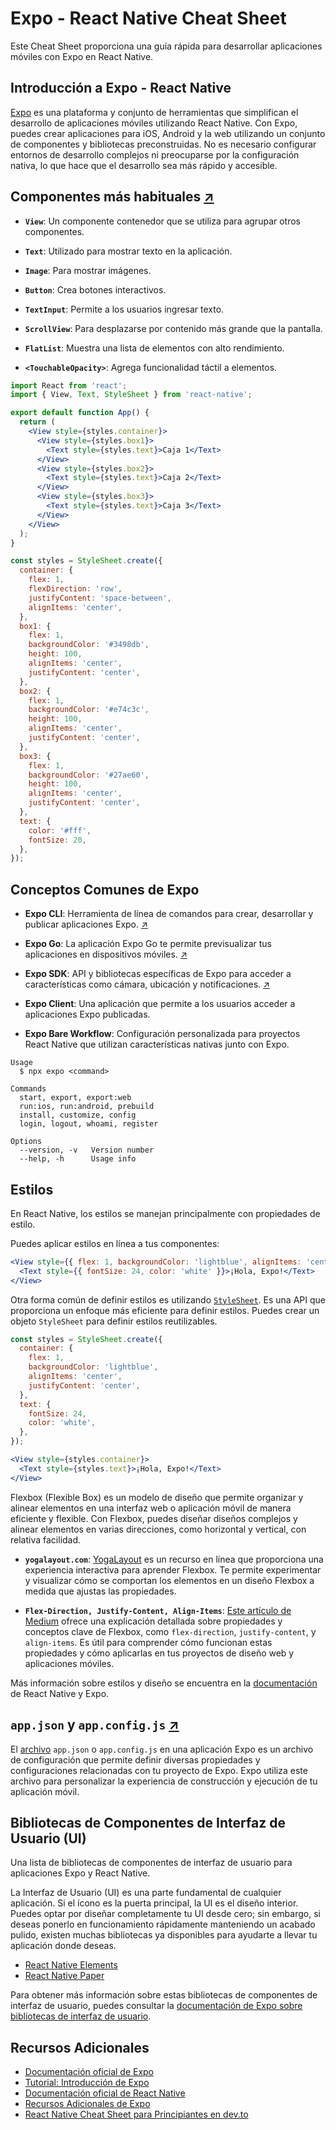 # Expo - React Native Cheat Sheet

Este Cheat Sheet proporciona una guía rápida para desarrollar aplicaciones móviles con Expo en React Native.

## Introducción a Expo - React Native

[Expo](https://expo.dev/) es una plataforma y conjunto de herramientas que simplifican el desarrollo de aplicaciones móviles utilizando React Native. Con Expo, puedes crear aplicaciones para iOS, Android y la web utilizando un conjunto de componentes y bibliotecas preconstruidas. No es necesario configurar entornos de desarrollo complejos ni preocuparse por la configuración nativa, lo que hace que el desarrollo sea más rápido y accesible.

## Componentes más habituales [↗](https://reactnative.dev/docs/components-and-apis#basic-components)

- **`View`**: Un componente contenedor que se utiliza para agrupar otros componentes.

- **`Text`**: Utilizado para mostrar texto en la aplicación.

- **`Image`**: Para mostrar imágenes.

- **`Button`**: Crea botones interactivos.

- **`TextInput`**: Permite a los usuarios ingresar texto.

- **`ScrollView`**: Para desplazarse por contenido más grande que la pantalla.

- **`FlatList`**: Muestra una lista de elementos con alto rendimiento.

- **`<TouchableOpacity>`**: Agrega funcionalidad táctil a elementos.

```jsx
import React from 'react';
import { View, Text, StyleSheet } from 'react-native';

export default function App() {
  return (
    <View style={styles.container}>
      <View style={styles.box1}>
        <Text style={styles.text}>Caja 1</Text>
      </View>
      <View style={styles.box2}>
        <Text style={styles.text}>Caja 2</Text>
      </View>
      <View style={styles.box3}>
        <Text style={styles.text}>Caja 3</Text>
      </View>
    </View>
  );
}

const styles = StyleSheet.create({
  container: {
    flex: 1,
    flexDirection: 'row',
    justifyContent: 'space-between',
    alignItems: 'center',
  },
  box1: {
    flex: 1,
    backgroundColor: '#3498db',
    height: 100,
    alignItems: 'center',
    justifyContent: 'center',
  },
  box2: {
    flex: 1,
    backgroundColor: '#e74c3c',
    height: 100,
    alignItems: 'center',
    justifyContent: 'center',
  },
  box3: {
    flex: 1,
    backgroundColor: '#27ae60',
    height: 100,
    alignItems: 'center',
    justifyContent: 'center',
  },
  text: {
    color: '#fff',
    fontSize: 20,
  },
});
```

## Conceptos Comunes de Expo

- **Expo CLI**: Herramienta de línea de comandos para crear, desarrollar y publicar aplicaciones Expo. [↗](https://docs.expo.dev/more/expo-cli/)

- **Expo Go**: La aplicación Expo Go te permite previsualizar tus aplicaciones en dispositivos móviles. [↗](https://docs.expo.dev/get-started/expo-go/)

- **Expo SDK**: API y bibliotecas específicas de Expo para acceder a características como cámara, ubicación y notificaciones. [↗](https://docs.expo.dev/versions/latest/#each-expo-sdk-version-depends-on-a-react-native-version)

- **Expo Client**: Una aplicación que permite a los usuarios acceder a aplicaciones Expo publicadas.

- **Expo Bare Workflow**: Configuración personalizada para proyectos React Native que utilizan características nativas junto con Expo.

```unix
Usage
  $ npx expo <command>

Commands
  start, export, export:web
  run:ios, run:android, prebuild
  install, customize, config
  login, logout, whoami, register

Options
  --version, -v   Version number
  --help, -h      Usage info
```

## Estilos

En React Native, los estilos se manejan principalmente con propiedades de estilo.

Puedes aplicar estilos en línea a tus componentes:

```jsx
<View style={{ flex: 1, backgroundColor: 'lightblue', alignItems: 'center', justifyContent: 'center' }}>
  <Text style={{ fontSize: 24, color: 'white' }}>¡Hola, Expo!</Text>
</View>
```

Otra forma común de definir estilos es utilizando [`StyleSheet`](https://reactnative.dev/docs/stylesheet). Es una API que proporciona un enfoque más eficiente para definir estilos. Puedes crear un objeto `StyleSheet` para definir estilos reutilizables.

```jsx
const styles = StyleSheet.create({
  container: {
    flex: 1,
    backgroundColor: 'lightblue',
    alignItems: 'center',
    justifyContent: 'center',
  },
  text: {
    fontSize: 24,
    color: 'white',
  },
});

<View style={styles.container}>
  <Text style={styles.text}>¡Hola, Expo!</Text>
</View>
```

Flexbox (Flexible Box) es un modelo de diseño que permite organizar y alinear elementos en una interfaz web o aplicación móvil de manera eficiente y flexible. Con Flexbox, puedes diseñar diseños complejos y alinear elementos en varias direcciones, como horizontal y vertical, con relativa facilidad.

- **`yogalayout.com`**: [YogaLayout](https://yogalayout.com/) es un recurso en línea que proporciona una experiencia interactiva para aprender Flexbox. Te permite experimentar y visualizar cómo se comportan los elementos en un diseño Flexbox a medida que ajustas las propiedades.

- **`Flex-Direction, Justify-Content, Align-Items`**: [Este artículo de Medium](https://medium.com/@pateldhara248/flex-direction-justify-content-align-items-71d65bec1e95) ofrece una explicación detallada sobre propiedades y conceptos clave de Flexbox, como `flex-direction`, `justify-content`, y `align-items`. Es útil para comprender cómo funcionan estas propiedades y cómo aplicarlas en tus proyectos de diseño web y aplicaciones móviles.


Más información sobre estilos y diseño se encuentra en la [documentación](https://reactnative.dev/docs/style) de React Native y Expo.

## `app.json` y `app.config.js` [↗](https://docs.expo.dev/workflow/configuration/)

El [archivo](https://docs.expo.dev/versions/latest/config/app/#properties) `app.json` o `app.config.js` en una aplicación Expo es un archivo de configuración que permite definir diversas propiedades y configuraciones relacionadas con tu proyecto de Expo. Expo utiliza este archivo para personalizar la experiencia de construcción y ejecución de tu aplicación móvil.

## Bibliotecas de Componentes de Interfaz de Usuario (UI)

Una lista de bibliotecas de componentes de interfaz de usuario para aplicaciones Expo y React Native.

La Interfaz de Usuario (UI) es una parte fundamental de cualquier aplicación. Si el ícono es la puerta principal, la UI es el diseño interior. Puedes optar por diseñar completamente tu UI desde cero; sin embargo, si deseas ponerlo en funcionamiento rápidamente manteniendo un acabado pulido, existen muchas bibliotecas ya disponibles para ayudarte a llevar tu aplicación donde deseas.

- [React Native Elements](https://reactnativeelements.com/)
- [React Native Paper](https://reactnativepaper.com/)

Para obtener más información sobre estas bibliotecas de componentes de interfaz de usuario, puedes consultar la [documentación de Expo sobre bibliotecas de interfaz de usuario](https://docs.expo.dev/ui-programming/user-interface-libraries/).

## Recursos Adicionales

- [Documentación oficial de Expo](https://docs.expo.dev/)
- [Tutorial: Introducción de Expo](https://docs.expo.dev/tutorial/introduction/)
- [Documentación oficial de React Native](https://reactnative.dev/)
- [Recursos Adicionales de Expo](https://docs.expo.dev/additional-resources/)
- [React Native Cheat Sheet para Principiantes en dev.to](https://dev.to/codemaker2015/react-native-cheatsheet-for-beginners-28oa)
